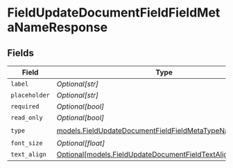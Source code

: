 # FieldUpdateDocumentFieldFieldMetaNameResponse


## Fields

| Field                                                                                                                  | Type                                                                                                                   | Required                                                                                                               | Description                                                                                                            |
| ---------------------------------------------------------------------------------------------------------------------- | ---------------------------------------------------------------------------------------------------------------------- | ---------------------------------------------------------------------------------------------------------------------- | ---------------------------------------------------------------------------------------------------------------------- |
| `label`                                                                                                                | *Optional[str]*                                                                                                        | :heavy_minus_sign:                                                                                                     | N/A                                                                                                                    |
| `placeholder`                                                                                                          | *Optional[str]*                                                                                                        | :heavy_minus_sign:                                                                                                     | N/A                                                                                                                    |
| `required`                                                                                                             | *Optional[bool]*                                                                                                       | :heavy_minus_sign:                                                                                                     | N/A                                                                                                                    |
| `read_only`                                                                                                            | *Optional[bool]*                                                                                                       | :heavy_minus_sign:                                                                                                     | N/A                                                                                                                    |
| `type`                                                                                                                 | [models.FieldUpdateDocumentFieldFieldMetaTypeName](../models/fieldupdatedocumentfieldfieldmetatypename.md)             | :heavy_check_mark:                                                                                                     | N/A                                                                                                                    |
| `font_size`                                                                                                            | *Optional[float]*                                                                                                      | :heavy_minus_sign:                                                                                                     | N/A                                                                                                                    |
| `text_align`                                                                                                           | [Optional[models.FieldUpdateDocumentFieldTextAlignResponse2]](../models/fieldupdatedocumentfieldtextalignresponse2.md) | :heavy_minus_sign:                                                                                                     | N/A                                                                                                                    |